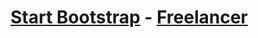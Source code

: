 # [Start Bootstrap](http://startbootstrap.com/) - [Freelancer](http://startbootstrap.com/template-overviews/freelancer/)

